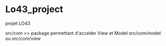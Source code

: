 # Lo43_project

projet LO43

src/com >> package permettant d'accéder View et Model
src/com/model
ou 
src/com/view
